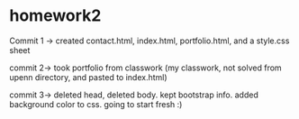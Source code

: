 # homework2

Commit 1 -> created contact.html, index.html, portfolio.html, and a style.css sheet 

commit 2-> took portfolio from classwork (my classwork, not solved from upenn directory, and pasted to index.html)

commit 3-> deleted head, deleted body. kept bootstrap info. added background color to css. going to start fresh :) 